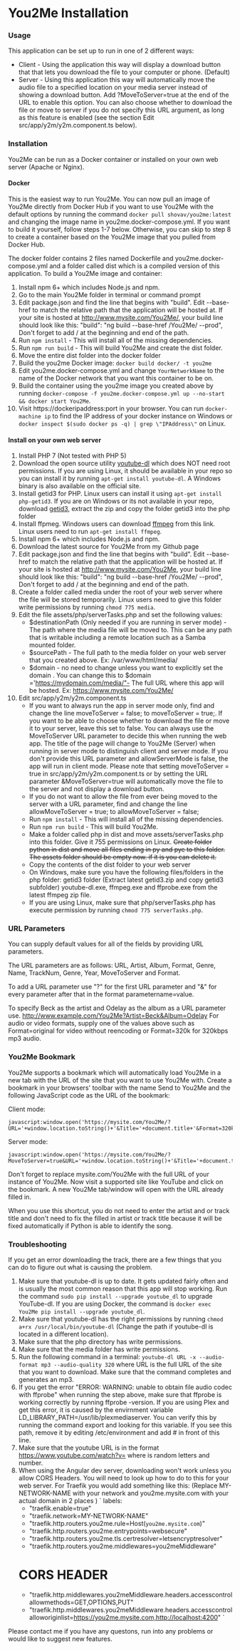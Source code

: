 # You2Me Installation

### Usage
This application can be set up to run in one of 2 different ways: 

 - Client - Using the application this way will display a download button that that lets you download the file to your computer or phone. (Default)
 - Server - Using this application this way will automatically move the audio file to a specified location on your media server instead of showing a download button. Add ?MoveToServer=true at the end of the URL to enable this option. You can also choose whether to download the file or move to server if you do not specify this URL argument, as long as this feature is enabled (see the section Edit src/app/y2m/y2m.component.ts below).

### Installation

You2Me can be run as a Docker container or installed on your own web server (Apache or Nginx). 

#### Docker
This is the easiest way to run You2Me. You can now pull an image of You2Me directly from Docker Hub if you want to use You2Me with the default options by running the command `docker pull shovav/you2me:latest` and changing the image name in you2me.docker-compose.yml. If you want to build it yourself, follow steps 1-7 below. Otherwise, you can skip to step 8 to create a container based on the You2Me image that you pulled from Docker Hub.

The docker folder contains 2 files named Dockerfile and you2me.docker-compose.yml and a folder called dist which is a compiled version of this application. To build a You2Me image and container:

   1. Install npm 6+ which includes Node.js and npm.
   1. Go to the main You2Me folder in terminal or command prompt
   1. Edit package.json and find the line that begins with "build". Edit --base-href to match the relative path that the application will be hosted at. If your site is hosted at http://www.mysite.com/You2Me/, your build line should look like this: "build": "ng build --base-href /You2Me/ --prod", Don't forget to add / at the beginning and end of the path.
   1. Run `npm install` - This will install all of the missing dependencies.
   1. Run `npm run build` - This will build You2Me and create the dist folder.
   1. Move the entire dist folder into the docker folder
   1. Build the you2me Docker image: `docker build docker/ -t you2me`
   1. Edit you2me.docker-compose.yml and change `YourNetworkName` to the name of the Docker network that you want this container to be on.
   1. Build the container using the you2me image you created above by running `docker-compose -f you2me.docker-compose.yml up --no-start && docker start You2Me`.
   1. Visit https://dockeripaddress:port in your browser. You can run `docker-machine ip` to find the IP address of your docker instance on Windows or `docker inspect $(sudo docker ps -q) | grep \"IPAddress\"` on Linux.

#### Install on your own web server
   1. Install  PHP 7 (Not tested with PHP 5) 
   1. Download the open source utility [youtube-dl](https://rg3.github.io/youtube-dl/) which does NOT need root permissions. If you are using Linux, it should be available in your repo so you can install it by running `apt-get install youtube-dl`. A Windows binary is also available on the official site.
   1. Install getid3 for PHP. Linux users can install it using `apt-get install php-getid3`. If you are on Windows or its not available in your repo, download [getid3](http://getid3.sourceforge.net), extract the zip and copy the folder getid3 into the php folder
   1. Install ffpmeg. Windows users can download [ffmpeg](https://ffmpeg.org/) from this link. Linux users need to run `apt-get install ffmpeg`.
   1. Install npm 6+ which includes Node.js and npm.
   1. Download the latest source for You2Me from my Github page
   1. Edit package.json and find the line that begins with "build". Edit --base-href to match the relative path that the application will be hosted at. If your site is hosted at http://www.mysite.com/You2Me, your build line should look like this: "build": "ng build --base-href /You2Me/ --prod", Don't forget to add / at the beginning and end of the path.
   1. Create a folder called media under the root of your web server where the file will be stored temporarily. Linux users need to give this folder write permissions by running `chmod 775 media`.
   1. Edit the file assets/php/serverTasks.php and set the following values: 
        - $destinationPath (Only needed if you are running in server mode) - The path where the media file will be moved to. This can be any path that is writable including a remote location such as a Samba mounted folder.
        - $sourcePath - The full path to the media folder on your web server that you created above. Ex: /var/www/html/media/
        - $domain - no need to change unless you want to explicitly set the domain . You can change this to $domain ='https://mydomain.com/media/"- The full URL where this app will be hosted. Ex: https://www.mysite.com/You2Me/
   1. Edit src/app/y2m/y2m.component.ts 
        - If you want to always run the app in server mode only, find and change the line moveToServer = false; to moveToServer = true;. If you want to be able to choose whether to download the file or move it to your server, leave this set to false. You can always use the MoveToServer URL parameter to decide this when running the web app. The title of the page will change to You2Me (Server) when running in server mode to distinguish client and server mode. If you don't provide this URL parameter and allowServerMode is false, the app will run in client mode. Please note that setting moveToServer = true in src/app/y2m/y2m.component.ts  or by setting the URL parameter &MoveToServer=true will automatically move the file to the server and not display a download button.
        - If you do not want to allow the file from ever being moved to the server with a URL parameter, find and change the line allowMoveToServer = true; to allowMoveToServer = false;
        - Run `npm install` - This will install all of the missing dependencies.
        - Run `npm run build` - This will build You2Me.
        - Make a folder called php in dist and move assets/serverTasks.php into this folder. Give it 755 permissions on Linux. ~~Create folder python in dist and move all files ending in py and pyc to this folder. The assets folder should be empty now. if it is you can delete it.~~   
        - Copy the contents of the dist folder to your web server
        - On Windows, make sure you have the following files/folders in the php folder: getid3 folder (Extract latest getid3.zip and copy getid3 subfolder) youtube-dl.exe, ffmpeg.exe and ffprobe.exe from the latest ffmpeg zip file.
        - If you are using Linux, make sure that php/serverTasks.php has execute permission by running `chmod 775 serverTasks.php`.

### URL Parameters
You can supply default values for all of the fields by providing URL parameters.

The URL parameters are as follows: URL, Artist, Album, Format, Genre, Name, TrackNum, Genre, Year, MoveToServer and Format. 

To add a URL parameter use "?" for the first URL parameter and "&" for every parameter after that in the format parametername=value. 

To specify Beck as the artist and Odelay as the album as a URL parameter use. http://www.example.com/You2Me?Artist=Beck&Album=Odelay For audio or video formats, supply one of the values above such as Format=original for video without reencoding or Format=320k for 320kbps mp3 audio.

### You2Me Bookmark

You2Me supports a bookmark which will automatically load You2Me in a new tab with the URL of the site that you want to use You2Me with. Create a bookmark in your browsers' toolbar with the name Send to You2Me and the following JavaScript code as the URL of the bookmark:

Client mode:

```
javascript:window.open('https://mysite.com/You2Me/?URL='+window.location.toString()+'&Title='+document.title+'&Format=320k','_parent','');event.preventDefault();
```
Server mode:

```
javascript:window.open('https://mysite.com/You2Me/?MoveToServer=true&URL='+window.location.toString()+'&Title='+document.title+'&Format=320k','_parent','');event.preventDefault();
```

Don't forget to replace mysite.com/You2Me with the full URL of your instance of You2Me. Now visit a supported site like YouTube and click on the bookmark. A new You2Me tab/window will open with the URL already filled in. 

When you use this shortcut, you do not need to enter the artist and or track title and don't need to fix the filled in artist or track title because it will be fixed automatically if Python is able to identify the song.

### Troubleshooting

If you get an error downloading the track, there are a few things that you can do to figure out what is causing the problem.

1. Make sure that youtube-dl is up to date. It gets updated fairly often and is usually the most common reason that this app  will stop working. Run the command `sudo pip install --upgrade youtube_dl` to upgrade YouTube-dl. If you are using Docker, the command is `docker exec You2Me pip install --upgrade youtube_dl`.
1. Make sure that youtube-dl has the right permissions by running `chmod a+rx /usr/local/bin/youtube-dl` (Change the path if youtube-dl is located in a different location).
1. Make sure that the php directory has write permissions.
1. Make sure that the media folder has write permissions. 
1. Run the following command in a terminal: `youtube-dl URL -x --audio-format mp3 --audio-quality 320` where URL is the full URL of the site that you want to download. Make sure that the command completes and generates an mp3.
1. If you get the error "ERROR: WARNING: unable to obtain file audio codec with ffprobe" when running the step above, make sure that ffprobe is working     correctly by running ffprobe -version. If you are using Plex and get this error, it is caused by the envirnment variable LD_LIBRARY_PATH=/usr/lib/plexmediaserver. You can verify this by running the command export and looking for this variable. If you see this path, remove it by editing /etc/environment and add # in front of this line.
1. Make sure that the youtube URL is in the format https://www.youtube.com/watch?v=<YOUTUBEID> where <YOUTUBEID> is random letters and number.
1. When using the Angular dev server, downloading won't work unless you allow CORS Headers. You will need to look up how to do to this for your web server. For Traefik you would add something like this: (Replace MY-NETWORK-NAME with your network and you2me.mysite.com with your actual domain in 2 places )
`
labels:
     - "traefik.enable=true"
     - "traefik.network=MY-NETWORK-NAME"
     - "traefik.http.routers.you2me.rule=Host(`you2me.mysite.com`)"
     - "traefik.http.routers.you2me.entrypoints=websecure"
     - "traefik.http.routers.you2me.tls.certresolver=letsencryptresolver"
     - "traefik.http.routers.you2me.middlewares=you2meMiddleware"
     # CORS HEADER
     - "traefik.http.middlewares.you2meMiddleware.headers.accesscontrolallowmethods=GET,OPTIONS,PUT"
     - "traefik.http.middlewares.you2meMiddleware.headers.accesscontrolalloworiginlist=https://you2me.mysite.com,http://localhost:4200"
`

Please contact me if you have any questons, run into any problems or would like to suggest new features. 